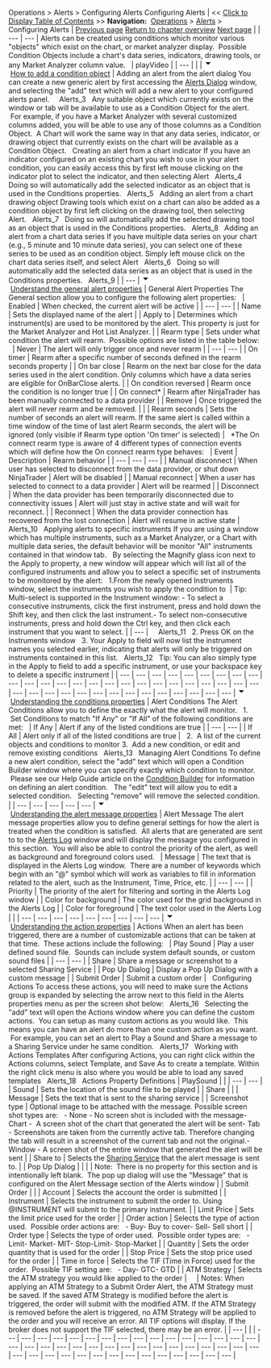 ﻿
Operations \> Alerts \> Configuring Alerts
Configuring Alerts
| \<\< [Click to Display Table of Contents](configuring_alerts.md) \>\> **Navigation:**     [Operations](operations-1.md) \> [Alerts](alerts-1.md) \> Configuring Alerts | [Previous page](alerts_dialog-1.md) [Return to chapter overview](alerts-1.md) [Next page](condition_builder-1.md) |
| --- | --- |
Alerts can be created using conditions which monitor various "objects" which exist on the chart, or market analyzer display.  Possible Condition Objects include a chart's data series, indicators, drawing tools, or any Market Analyzer column value.
 
| playVideo |
| --- |
|  |
![tog_minus](tog_minus-1.gif)        [How to add a condition object](javascript:HMToggle('toggle','HowToAddAConditionObject','HowToAddAConditionObject_ICON'))
| Adding an alert from the alert dialog You can create a new generic alert by first accessing the [Alerts Dialog](alerts_dialog-1.md) window, and selecting the "add" text which will add a new alert to your configured alerts panel.     Alerts_3   Any suitable object which currently exists on the window or tab will be available to use as a Condition Object for the alert.  For example, if you have a Market Analyzer with several customized columns added, you will be able to use any of those columns as a Condition Object.  A Chart will work the same way in that any data series, indicator, or drawing object that currently exists on the chart will be available as a Condition Object.   Creating an alert from a chart indicator If you have an indicator configured on an existing chart you wish to use in your alert condition, you can easily access this by first left mouse clicking on the indicator plot to select the indicator, and then selecting Alert   Alerts_4   Doing so will automatically add the selected indicator as an object that is used in the Conditions properties.   Alerts_5   Adding an alert from a chart drawing object Drawing tools which exist on a chart can also be added as a condition object by first left clicking on the drawing tool, then selecting Alert.   Alerts_7   Doing so will automatically add the selected drawing tool as an object that is used in the Conditions properties.   Alerts_8   Adding an alert from a chart data series If you have multiple data series on your chart (e.g., 5 minute and 10 minute data series), you can select one of these series to be used as an condition object. Simply left mouse click on the chart data series itself, and select Alert   Alerts_6   Doing so will automatically add the selected data series as an object that is used in the Conditions properties.   Alerts_9 |
| --- |
![tog_minus](tog_minus-1.gif)        [Understand the general alert properties](javascript:HMToggle('toggle','UnderstandTheGeneralAlertProperties','UnderstandTheGeneralAlertProperties_ICON'))
| General Alert Properties The General section allow you to configure the following alert properties:     | Enabled | When checked, the current alert will be active | | --- | --- | | Name | Sets the displayed name of the alert | | Apply to | Determines which instrument(s) are used to be monitored by the alert. This property is just for the Market Analyzer and Hot List Analyzer. | | Rearm type | Sets under what condition the alert will rearm.  Possible options are listed in the table below:     | Never | The alert will only trigger once and never rearm | | --- | --- | | On timer | Rearm after a specific number of seconds defined in the rearm seconds property | | On bar close | Rearm on the next bar close for the data series used in the alert condition. Only columns which have a data series are eligible for OnBarClose alerts. | | On condition reversed | Rearm once the condition is no longer true | | On connect\* | Rearm after NinjaTrader has been manually connected to a data provider | | Remove | Once triggered the alert will never rearm and be removed. | | | Rearm seconds | Sets the number of seconds an alert will rearm. If the same alert is called within a time window of the time of last alert Rearm seconds, the alert will be ignored (only visible if Rearm type option 'On timer' is selected) |      \*The On connect rearm type is aware of 4 different types of connection events which will define how the On connect rearm type behaves:     | Event | Description | Rearm behavior | | --- | --- | --- | | Manual disconnect | When user has selected to disconnect from the data provider, or shut down NinjaTrader | Alert will be disabled | | Manual reconnect | When a user has selected to connect to a data provider | Alert will be rearmed | | Disconnect | When the data provider has been temporarily disconnected due to connectivity issues | Alert will just stay in active state and will wait for reconnect. | | Reconnect | When the data provider connection has recovered from the lost connection | Alert will resume in active state |      Alerts_10   Applying alerts to specific instruments If you are using a window which has multiple instruments, such as a Market Analyzer, or a Chart with multiple data series, the default behavior will be monitor "All" instruments contained in that window tab.   By selecting the Magnify glass icon next to the Apply to property, a new window will appear which will list all of the configured instruments and allow you to select a specific set of instruments to be monitored by the alert:   1\.From the newly opened Instruments window, select the instruments you wish to apply the condition to    | Tip:   Multi\-select is supported in the Instrument window: - To select a consecutive instruments, click the first instrument, press and hold down the Shift key, and then click the last instrument.- To select non\-consecutive instruments, press and hold down the Ctrl key, and then click each instrument that you want to select. | | --- |        Alerts_11   2\. Press OK on the Instruments window   3\. Your Apply to field will now list the instrument names you selected earlier, indicating that alerts will only be triggered on instruments contained in this list.    Alerts_12   Tip: You can also simply type in the Apply to field to add a specific instrument, or use your backspace key to delete a specific instrument |
| --- | --- | --- | --- | --- | --- | --- | --- | --- | --- | --- | --- | --- | --- | --- | --- | --- | --- | --- | --- | --- | --- | --- | --- | --- | --- | --- | --- | --- | --- | --- | --- | --- | --- | --- | --- | --- | --- | --- |
![tog_minus](tog_minus-1.gif)        [Understanding the conditions properties](javascript:HMToggle('toggle','UnderstandingTheConditionsProperties','UnderstandingTheConditionsProperties_ICON'))
| Alert Conditions The Alert Conditions allow you to define the exactly what the alert will monitor.   1\.  Set Conditions to match "If Any" or "If All" of the following conditions are met:     | If Any | Alert if any of the listed conditions are true | | --- | --- | | If All | Alert only if all of the listed conditions are true |      2\.  A list of the current objects and conditions to monitor 3\.  Add a new condition, or edit and remove existing conditions   Alerts_13   Managing Alert Conditions To define a new alert condition, select the "add" text which will open a Condition Builder window where you can specify exactly which condition to monitor.  Please see our Help Guide article on the [Condition Builder](condition_builder-1.md) for information on defining an alert condition.    The "edit" text will allow you to edit a selected condition.    Selecting "remove" will remove the selected condition. |
| --- | --- | --- | --- | --- |
![tog_minus](tog_minus-1.gif)        [Understanding the alert message properties](javascript:HMToggle('toggle','UnderstandingTheAlertActionProperties','UnderstandingTheAlertActionProperties_ICON'))
| Alert Message The alert message properties allow you to define general settings for how the alert is treated when the condition is satisfied.  All alerts that are generated are sent to to the [Alerts Log](alerts_log-1.md) window and will display the message you configured in this section.  You will also be able to control the priority of the alert, as well as background and foreground colors used.     | Message | The text that is displayed in the Alerts Log window.  There are a number of keywords which begin with an "@" symbol which will work as variables to fill in information related to the alert, such as the Instrument, Time, Price, etc. | | --- | --- | | Priority | The priority of the alert for filtering and sorting in the Alerts Log window | | Color for background | The color used for the grid background in the Alerts Log | | Color for foreground | The text color used in the Alerts Log | |
| --- | --- | --- | --- | --- | --- | --- | --- | --- |
![tog_minus](tog_minus-1.gif)        [Understanding the action properties](javascript:HMToggle('toggle','UnderstandingTheAdditionalActionProperties','UnderstandingTheAdditionalActionProperties_ICON'))
| Actions When an alert has been triggered, there are a number of customizable actions that can be taken at that time.  These actions include the following:     | Play Sound | Play a user defined sound file.  Sounds can include system default sounds, or custom sound files | | --- | --- | | Share | Share a message or screenshot to a selected Sharing Service | | Pop Up Dialog | Display a Pop Up Dialog with a custom message | | Submit Order | Submit a custom order |      Configuring Actions To access these actions, you will need to make sure the Actions group is expanded by selecting the arrow next to this field in the Alerts properties menu as per the screen shot below:   Alerts_16   Selecting the "add" text will open the Actions window where you can define the custom actions.  You can setup as many custom actions as you would like.  This means you can have an alert do more than one custom action as you want.  For example, you can set an alert to Play a Sound and Share a message to a Sharing Service under he same condition.   Alerts_17   Working with Actions Templates After configuring Actions, you can right click within the Actions columns, select Template, and Save As to create a template. Within the right click menu is also where you would be able to load any saved templates   Alerts_18   Actions Property Definitions   | PlaySound |  | | --- | --- | | Sound | Sets the location of the sound file to be played | | Share |  | | Message | Sets the text that is sent to the sharing service | | Screenshot type | Optional image to be attached with the message. Possible screen shot types are:   - None \- No screen shot is included with the message- Chart \-  A screen shot of the chart that generated the alert will be sent- Tab \- Screenshots are taken from the currently active tab. Therefore changing the tab will result in a screenshot of the current tab and not the original.- Window \- A screen shot of the entire window that generated the alert will be sent | | Share to | Selects the [Sharing Service](general_section-1.md) that the alert message is sent to. | | Pop Up Dialog |  | |  | Note:  There is no property for this section and is intentionally left blank.  The pop up dialog will use the "Message" that is configured on the Alert Message section of the Alerts window | | Submit Order |  | | Account | Selects the account the order is submitted | | Instrument | Selects the instrument to submit the order to. Using @INSTRUMENT will submit to the primary instrument. | | Limit Price | Sets the limit price used for the order | | Order action | Selects the type of action used.  Possible order actions are:   - Buy- Buy to cover- Sell- Sell short | | Order type | Selects the type of order used.  Possible order types are:   - Limit- Market- MIT- Stop\-Limit- Stop\-Market | | Quantity | Sets the order quantity that is used for the order | | Stop Price | Sets the stop price used for the order | | Time in force | Selects the TIF (Time in Force) used for the order.  Possible TIF setting are:   - Day- GTC- GTD | | ATM Strategy | Selects the ATM strategy you would like applied to the order |          | Notes:  When applying an ATM Strategy to a Submit Order Alert, the ATM Strategy must be saved. If the saved ATM Strategy is modified before the alert is triggered, the order will submit with the modified ATM. If the ATM Strategy is removed before the alert is triggered, no ATM Strategy will be applied to the order and you will receive an error. All TIF options will display. If the broker does not support the TIF selected, there may be an error. | | --- | |
| --- | --- | --- | --- | --- | --- | --- | --- | --- | --- | --- | --- | --- | --- | --- | --- | --- | --- | --- | --- | --- | --- | --- | --- | --- | --- | --- | --- | --- | --- | --- | --- | --- | --- | --- | --- | --- | --- | --- | --- | --- | --- | --- | --- | --- | --- |
